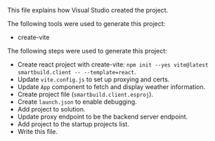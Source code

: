 This file explains how Visual Studio created the project.

The following tools were used to generate this project:
- create-vite

The following steps were used to generate this project:
- Create react project with create-vite: `npm init --yes vite@latest smartbuild.client -- --template=react`.
- Update `vite.config.js` to set up proxying and certs.
- Update `App` component to fetch and display weather information.
- Create project file (`smartbuild.client.esproj`).
- Create `launch.json` to enable debugging.
- Add project to solution.
- Update proxy endpoint to be the backend server endpoint.
- Add project to the startup projects list.
- Write this file.
